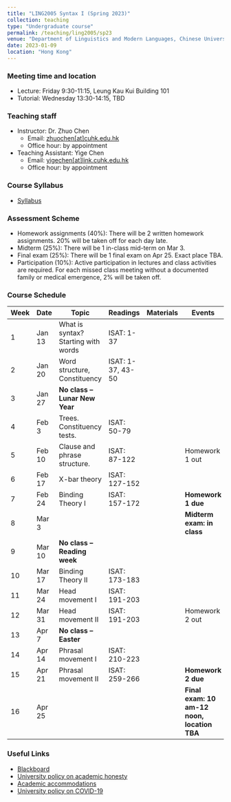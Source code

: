 ```yaml
---
title: "LING2005 Syntax I (Spring 2023)"
collection: teaching
type: "Undergraduate course"
permalink: /teaching/ling2005/sp23
venue: "Department of Linguistics and Modern Languages, Chinese University of Hong Kong"
date: 2023-01-09
location: "Hong Kong"
---
```


### Meeting time and location
* Lecture: Friday 9:30-11:15, Leung Kau Kui Building 101
* Tutorial: Wednesday 13:30-14:15, TBD

### Teaching staff 
* Instructor: Dr. Zhuo Chen
  * Email: [zhuochen\[at\]cuhk.edu.hk](mailto:zhuochen@cuhk.edu.hk) 
  * Office hour: by appointment 
* Teaching Assistant: Yige Chen
  * Email: [yigechen\[at\]link.cuhk.edu.hk](mailto:yigechen@link.cuhk.edu.hk) 
  * Office hour: by appointment  

### Course Syllabus 
* [Syllabus](https://github.com/lukeyigechen/lukeyigechen.github.io/raw/master/files/sp23/Ling2005_Syntax%20I_2nd%20term%2022-23.pdf)

### Assessment Scheme
* Homework assignments (40%): There will be 2 written homework assignments. 20% will be taken off for each day late.
* Midterm (25%): There will be 1 in-class mid-term on Mar 3.
* Final exam (25%): There will be 1 final exam on Apr 25. Exact place TBA. 
* Participation (10%): Active participation in lectures and class activities are required. For each missed class meeting without a documented family or medical emergence, 2% will be taken off. 

### Course Schedule

| **Week** | **Date** | **Topic** | **Readings** | **Materials** | **Events** |
|----------|----------|-----------|--------------|---------------|------------|
| 1 | Jan 13 | What is syntax? Starting with words | ISAT: 1-37 |  |  |
| 2 | Jan 20 | Word structure, Constituency | ISAT: 1-37, 43-50 |  |  |
| 3 | Jan 27 | **No class – Lunar New Year** |  |  |  |
| 4 | Feb 3 | Trees. Constituency tests. | ISAT: 50-79 |  |  |
| 5 | Feb 10 | Clause and phrase structure. | ISAT: 87-122 |  | Homework 1 out |
| 6 | Feb 17 | X-bar theory | ISAT: 127-152 |  |  |
| 7 | Feb 24 | Binding Theory I | ISAT: 157-172 |  | **Homework 1 due** |
| 8 | Mar 3 |  |  |  | **Midterm exam: in class** |
| 9 | Mar 10 | **No class – Reading week** |  |  |  |
| 10 | Mar 17 | Binding Theory II | ISAT: 173-183 |  |  |
| 11 | Mar 24 | Head movement I | ISAT: 191-203 |  |  |
| 12 | Mar 31 | Head movement II | ISAT: 191-203 |  | Homework 2 out |
| 13 | Apr 7 | **No class – Easter** |  |  |  |
| 14 | Apr 14 | Phrasal movement I | ISAT: 210-223 |  |  |
| 15 | Apr 21 | Phrasal movement II | ISAT: 259-266 |  | **Homework 2 due** |
| 16 | Apr 25 |  |  |  | **Final exam: 10 am-12 noon, location TBA** |

### Useful Links
* [Blackboard](https://blackboard.cuhk.edu.hk/ultra/courses/_171592_1/cl/outline)
* [University policy on academic honesty](https://www.cuhk.edu.hk/policy/academichonesty/)
* [Academic accommodations](https://www2.osa.cuhk.edu.hk/sens/en-GB/)
* [University policy on COVID-19](https://againstcovid19.cuhk.edu.hk/students/)
